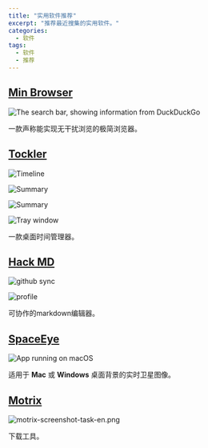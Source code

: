 ```yaml
---
title: "实用软件推荐"
excerpt: "推荐最近搜集的实用软件。"
categories:
  - 软件
tags:
  - 软件
  - 推荐
---
```


## [Min Browser](https://minbrowser.org/)

![The search bar, showing information from DuckDuckGo](https://camo.githubusercontent.com/028799723ff467e45d5e8a79177ae7db3ae1ba6eb699d9be295ae63a4ab0ee23/687474703a2f2f6d696e62726f777365722e6f72672f746f75722f696d672f7365617263686261725f6475636b6475636b676f5f616e73776572732e706e67)

一款声称能实现无干扰浏览的极简浏览器。

## [Tockler](https://maygo.github.io/tockler/)

![Timeline](https://github.com/MayGo/tockler/raw/master/screenshots/dark/tockler-timeline.png)

![Summary](https://github.com/MayGo/tockler/raw/master/screenshots/dark/tockler-summary-calendar.png)

![Summary](https://github.com/MayGo/tockler/raw/master/screenshots/dark/tockler-summary-chart.png)

![Tray window](https://github.com/MayGo/tockler/raw/master/screenshots/dark/tockler-tray.png)

一款桌面时间管理器。

## [Hack MD](https://hackmd.io/zh)

![github sync](https://hackmd.io/_next/image?url=%2Ffeature-slides%2Fgithub-sync.jpeg&w=1920&q=75)

![profile](https://hackmd.io/_next/image?url=%2Ffeature-slides%2Fprofile.jpeg&w=1920&q=75)

可协作的markdown编辑器。

## **[SpaceEye](https://github.com/KYDronePilot/SpaceEye)**

![App running on macOS](https://github.com/KYDronePilot/SpaceEye/raw/master/docs/img/macos_menubar.jpg)

适用于 **Mac** 或 **Windows** 桌面背景的实时卫星图像。

## **[Motrix](https://github.com/agalwood/Motrix)**

![motrix-screenshot-task-en.png](https://camo.githubusercontent.com/ac43bfa98a537349b050487b81197ff0eff99dd8cc2fe6a8fe4d537dd616748f/68747470733a2f2f63646e2e6e6c61726b2e636f6d2f79757175652f302f323032302f706e672f3132393134372f313538393738323233383530312d65376233393136362d646135382d343135322d616533342d3635613036316361666134382e706e67)

下载工具。